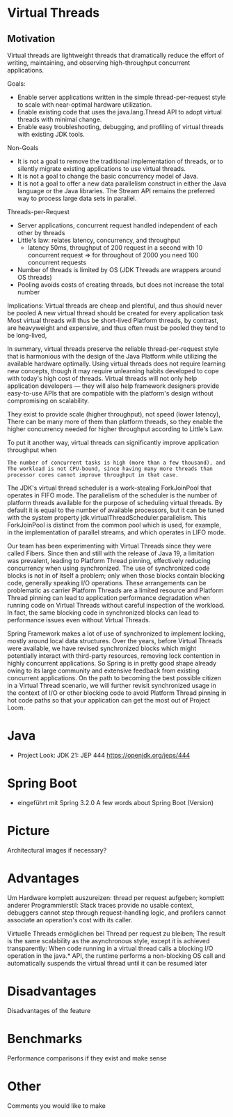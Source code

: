 # Virtual Threads

## Motivation
Virtual threads are lightweight threads that dramatically reduce the effort of writing, maintaining, and observing high-throughput concurrent applications.

Goals:
- Enable server applications written in the simple thread-per-request style to scale with near-optimal hardware utilization.
- Enable existing code that uses the java.lang.Thread API to adopt virtual threads with minimal change.
- Enable easy troubleshooting, debugging, and profiling of virtual threads with existing JDK tools.

Non-Goals
- It is not a goal to remove the traditional implementation of threads, or to silently migrate existing applications to use virtual threads.
- It is not a goal to change the basic concurrency model of Java.
- It is not a goal to offer a new data parallelism construct in either the Java language or the Java libraries. The Stream API remains the preferred way to process large data sets in parallel.

Threads-per-Request
- Server applications, concurrent request handled independent of each other by threads
- Little's law: relates latency, concurrency, and throughput
    - latency 50ms, throughput of 200 request in a second with 10 concurrent request => for throughout of 2000 you need 100 concurrent requests
- Number of threads is limited by OS (JDK Threads are wrappers around OS threads)
- Pooling avoids costs of creating threads, but does not increase the total number

Implications:
Virtual threads are cheap and plentiful, and thus should never be pooled
A new virtual thread should be created for every application task
Most virtual threads will thus be short-lived
Platform threads, by contrast, are heavyweight and expensive, and thus often must be pooled
they tend to be long-lived,

In summary, virtual threads preserve the reliable thread-per-request style that is harmonious with the design of the Java Platform while utilizing the available hardware optimally. Using virtual threads does not require learning new concepts, though it may require unlearning habits developed to cope with today's high cost of threads. Virtual threads will not only help application developers — they will also help framework designers provide easy-to-use APIs that are compatible with the platform's design without compromising on scalability.

They exist to provide scale (higher throughput), not speed (lower latency),  There can be many more of them than platform threads, so they enable the higher concurrency needed for higher throughput according to Little's Law.

To put it another way, virtual threads can significantly improve application throughput when

    The number of concurrent tasks is high (more than a few thousand), and
    The workload is not CPU-bound, since having many more threads than processor cores cannot improve throughput in that case.

The JDK's virtual thread scheduler is a work-stealing ForkJoinPool that operates in FIFO mode. The parallelism of the scheduler is the number of platform threads available for the purpose of scheduling virtual threads. By default it is equal to the number of available processors, but it can be tuned with the system property jdk.virtualThreadScheduler.parallelism. This ForkJoinPool is distinct from the common pool which is used, for example, in the implementation of parallel streams, and which operates in LIFO mode.



Our team has been experimenting with Virtual Threads since they were called Fibers. Since then and still with the release of Java 19, a limitation was prevalent, leading to Platform Thread pinning, effectively reducing concurrency when using synchronized. The use of synchronized code blocks is not in of itself a problem; only when those blocks contain blocking code, generally speaking I/O operations. These arrangements can be problematic as carrier Platform Threads are a limited resource and Platform Thread pinning can lead to application performance degradation when running code on Virtual Threads without careful inspection of the workload. In fact, the same blocking code in synchronized blocks can lead to performance issues even without Virtual Threads.

Spring Framework makes a lot of use of synchronized to implement locking, mostly around local data structures. Over the years, before Virtual Threads were available, we have revised synchronized blocks which might potentially interact with third-party resources, removing lock contention in highly concurrent applications. So Spring is in pretty good shape already owing to its large community and extensive feedback from existing concurrent applications. On the path to becoming the best possible citizen in a Virtual Thread scenario, we will further revisit synchronized usage in the context of I/O or other blocking code to avoid Platform Thread pinning in hot code paths so that your application can get the most out of Project Loom.

# Java
- Project Look: JDK 21: JEP 444 https://openjdk.org/jeps/444

# Spring Boot
- eingeführt mit Spring 3.2.0
  A few words about Spring Boot (Version)

# Picture
Architectural images if necessary?

# Advantages
Um Hardware komplett auszureizen: thread per request aufgeben; komplett anderer Programmierstil:
Stack traces provide no usable context, debuggers cannot step through request-handling logic, and profilers cannot associate an operation's cost with its caller.

Virtuelle Threads ermöglichen bei Thread per request zu bleiben;
The result is the same scalability as the asynchronous style, except it is achieved transparently: When code running in a virtual thread calls a blocking I/O operation in the java.* API, the runtime performs a non-blocking OS call and automatically suspends the virtual thread until it can be resumed later




# Disadvantages
Disadvantages of the feature

# Benchmarks
Performance comparisons if they exist and make sense

# Other
Comments you would like to make






